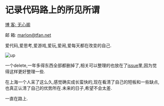 # 记录代码路上的所见所谓

[博 客: 无心阁](http://tfan.net)

邮 箱: marlon@tfan.net

爱代码,爱思考,爱游戏,爱玩,爱闹,爱每天都在改变的自己.

![up](http://7vzoky.com1.z0.glb.clouddn.com/2015/10/1722185507.png)

一个delete,一年多得东西全部都删掉了,相关可以整理的也放在了[issue](https://github.com/MarlonFan/question-list/issues)里,因为觉得这样更好整理一些.

在上海一个人呆了这么久,感觉确实成长蛮快的,现在看清了自己的短板和一些缺点,也真正认清了自己的优势所在.未来的日子,希望不会太差.

一直在路上.
